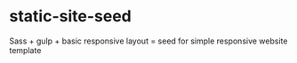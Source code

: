 # static-site-seed
Sass + gulp + basic responsive layout = seed for simple responsive website template
